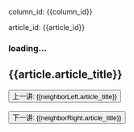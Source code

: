 <p>column_id: {{column_id}}</p>
<p>article_id: {{article_id}}</p>

<h3 v-if="loading">loading...</h3>

<h2>{{article.article_title}}</h2>
<div v-html="article.article_content"></div>
<div>
  <button @click="jump(neighborLeft.id, 'prev')">上一讲: {{neighborLeft.article_title}}</button>
  <br />
  <br />
  <button @click="jump(neighborRight.id, 'next')">下一讲: {{neighborRight.article_title}}</button>
</div>

<script setup>
import { ref, computed, onMounted, nextTick } from 'vue'
import { useRoute, useRouter } from 'vue-router'
import axios from 'axios'
import hljs from 'highlight.js'
// import 'highlight.js/styles/github.css'
import 'highlight.js/styles/atom-one-dark.css'

const route = useRoute()
const router = useRouter()
const loading = ref(false)
const articles = ref([])
const article = ref({})
const neighborLeft = computed(() => {
  return article.value?.neighbors?.left || {}
})
const neighborRight = computed(() => {
  return article.value?.neighbors?.right || {}
})

// console.log(axios)
// console.log(route)

const { column_id, article_id } = route.query

function getArticles(column_id) {
  return new Promise((resolve, reject) => {
    // const baseUrl = window.location.protocol + '//' + window.location.host
    const baseUrl = '/study'
    axios({
      url: `${baseUrl}/geektime/column/list/${column_id}.json`,
      method: 'GET'
    }).then(res => {
      console.log('axios then:', res)
      const { status, data } = res
      if (status === 200) {
        resolve(data)
      } else {
        alert('axios status: ' + status)
        reject(res)
      }
    }).catch(err => {
      console.error('axios catch:', err)
      alert('catch error: ' + err.message)
      reject(err)
    })
  })
}

function getArticleById(article_id) {
  return articles.value.find(item => +item.article_id === +article_id)
}

function jump(article_id, action) {
  if (!article_id) {
    if (action === 'prev') {
      alert('已经是第一讲')
    } else if (action === 'next') {
      alert('已经是最后一讲')
    }
    return
  }

  article.value = getArticleById(article_id)

  // window.scroll({
  //   top: 0,
  //   behavior: 'smooth'
  // })
  // window.scrollTo({
  //   top: 0,
  //   behavior: 'smooth'
  // })

  router.replace({
    path: '/geektime/column/article',
    query: {
      column_id,
      article_id
    }
  })
  // window.location.href = `./article.html?column_id=${column_id}&article_id=${article_id}`
}

// async function init() {
//   articles.value = await getArticles(column_id)
//   article.value = getArticleById(article_id)
//   console.log(article.value)
// }
// init()

onMounted(async () => {
  loading.value = true
  articles.value = await getArticles(column_id)
  loading.value = false
  article.value = getArticleById(article_id)
  console.log(article.value)
  nextTick(() => {
    hljs.highlightAll()
  })
})
</script>
